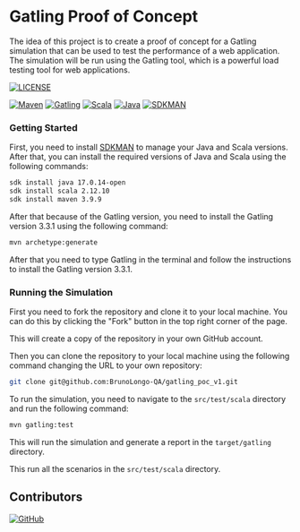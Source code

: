 # Gatling Proof of Concept

The idea of this project is to create a proof of concept for a Gatling simulation that can be used to test the performance of a web application. 
The simulation will be run using the Gatling tool, which is a powerful load testing tool for web applications.

[![LICENSE](https://img.shields.io/badge/License-MIT-blue)](LICENSE)

[![Maven](https://img.shields.io/badge/Maven-3.9.9-blue)](https://maven.apache.org/)
[![Gatling](https://img.shields.io/badge/Gatling-3.9.9-orange)](https://gatling.io/) 
[![Scala](https://img.shields.io/badge/Scala-2.12.10-red)](https://www.scala-lang.org/)
[![Java](https://img.shields.io/badge/Java-17.0.14-blue)](https://www.oracle.com/java/technologies/javase/jdk17-archive-downloads.html)
[![SDKMAN](https://img.shields.io/badge/SDKMAN-5.0.0-yellow)](https://sdkman.io/)

### Getting Started

First, you need to install [SDKMAN](https://sdkman.io/) to manage your Java and Scala versions. After that, you can install the required versions of Java and Scala using the following commands:

```bash
sdk install java 17.0.14-open
sdk install scala 2.12.10
sdk install maven 3.9.9
```

After that because of the Gatling version, you need to install the Gatling version 3.3.1 using the following command:

```bash
mvn archetype:generate 
```
After that you need to type Gatling in the terminal and follow the instructions to install the Gatling version 3.3.1.

### Running the Simulation
First you need to fork the repository and clone it to your local machine. You can do this by clicking the "Fork" button in the top right corner of the page. 

This will create a copy of the repository in your own GitHub account.

Then you can clone the repository to your local machine using the following command changing the URL to your own repository:

```bash
git clone git@github.com:BrunoLongo-QA/gatling_poc_v1.git
```

To run the simulation, you need to navigate to the `src/test/scala` directory and run the following command:

```bash
mvn gatling:test
```

This will run the simulation and generate a report in the `target/gatling` directory.

This run all the scenarios in the `src/test/scala` directory.

## Contributors
[![GitHub](https://img.shields.io/badge/GitHub-Bruno%20Longo%20QA-008000?labelColor=gray&style=for-the-badge&link=https://github.com/BrunoLongo-QA)](https://github.com/BrunoLongo-QA)
